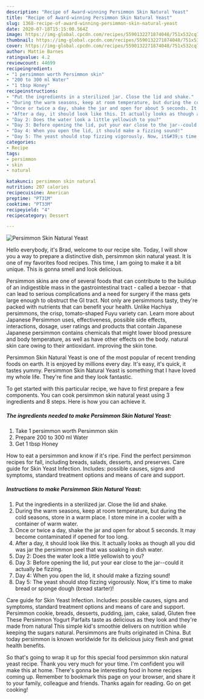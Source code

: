 ```yaml
---
description: "Recipe of Award-winning Persimmon Skin Natural Yeast"
title: "Recipe of Award-winning Persimmon Skin Natural Yeast"
slug: 1368-recipe-of-award-winning-persimmon-skin-natural-yeast
date: 2020-07-18T15:15:00.564Z
image: https://img-global.cpcdn.com/recipes/5590132271874048/751x532cq70/persimmon-skin-natural-yeast-recipe-main-photo.jpg
thumbnail: https://img-global.cpcdn.com/recipes/5590132271874048/751x532cq70/persimmon-skin-natural-yeast-recipe-main-photo.jpg
cover: https://img-global.cpcdn.com/recipes/5590132271874048/751x532cq70/persimmon-skin-natural-yeast-recipe-main-photo.jpg
author: Mattie Barnes
ratingvalue: 4.2
reviewcount: 44699
recipeingredient:
- "1 persimmon worth Persimmon skin"
- "200 to 300 ml Water"
- "1 tbsp Honey"
recipeinstructions:
- "Put the ingredients in a sterilized jar. Close the lid and shake."
- "During the warm seasons, keep at room temperature, but during the cold seasons, store in a warm place. I store mine in a cooler with a container of warm water."
- "Once or twice a day, shake the jar and open for about 5 seconds. It may become contaminated if opened for too long."
- "After a day, it should look like this. It actually looks as though all you did was jar the persimmon peel that was soaking in dish water."
- "Day 2: Does the water look a little yellowish to you?"
- "Day 3: Before opening the lid, put your ear close to the jar--could it actually be fizzing."
- "Day 4: When you open the lid, it should make a fizzing sound!"
- "Day 5: The yeast should stop fizzing vigorously. Now, it&#39;s time to make bread or sponge dough (bread starter)!"
categories:
- Recipe
tags:
- persimmon
- skin
- natural

katakunci: persimmon skin natural 
nutrition: 207 calories
recipecuisine: American
preptime: "PT31M"
cooktime: "PT33M"
recipeyield: "4"
recipecategory: Dessert

---
```



![Persimmon Skin Natural Yeast](https://img-global.cpcdn.com/recipes/5590132271874048/751x532cq70/persimmon-skin-natural-yeast-recipe-main-photo.jpg)

Hello everybody, it's Brad, welcome to our recipe site. Today, I will show you a way to prepare a distinctive dish, persimmon skin natural yeast. It is one of my favorites food recipes. This time, I am going to make it a bit unique. This is gonna smell and look delicious.

Persimmon skins are one of several foods that can contribute to the buildup of an indigestible mass in the gastrointestinal tract - called a bezoar - that can lead to serious complications and a need for surgery if the mass gets large enough to obstruct the GI tract. Not only are persimmons tasty, they&#39;re packed with nutrients that can benefit your health. Unlike Hachiya persimmons, the crisp, tomato-shaped Fuyu variety can. Learn more about Japanese Persimmon uses, effectiveness, possible side effects, interactions, dosage, user ratings and products that contain Japanese Japanese persimmon contains chemicals that might lower blood pressure and body temperature, as well as have other effects on the body. natural skin care owing to their antioxidant. improving the skin tone.

Persimmon Skin Natural Yeast is one of the most popular of recent trending foods on earth. It is enjoyed by millions every day. It's easy, it's quick, it tastes yummy. Persimmon Skin Natural Yeast is something that I have loved my whole life. They're fine and they look fantastic.


To get started with this particular recipe, we have to first prepare a few components. You can cook persimmon skin natural yeast using 3 ingredients and 8 steps. Here is how you can achieve it.

<!--inarticleads1-->

##### The ingredients needed to make Persimmon Skin Natural Yeast:

1. Take 1 persimmon worth Persimmon skin
1. Prepare 200 to 300 ml Water
1. Get 1 tbsp Honey


How to eat a persimmon and know if it&#39;s ripe. Find the perfect persimmon recipes for fall, including breads, salads, desserts, and preserves. Care guide for Skin Yeast Infection. Includes: possible causes, signs and symptoms, standard treatment options and means of care and support. 

<!--inarticleads2-->

##### Instructions to make Persimmon Skin Natural Yeast:

1. Put the ingredients in a sterilized jar. Close the lid and shake.
1. During the warm seasons, keep at room temperature, but during the cold seasons, store in a warm place. I store mine in a cooler with a container of warm water.
1. Once or twice a day, shake the jar and open for about 5 seconds. It may become contaminated if opened for too long.
1. After a day, it should look like this. It actually looks as though all you did was jar the persimmon peel that was soaking in dish water.
1. Day 2: Does the water look a little yellowish to you?
1. Day 3: Before opening the lid, put your ear close to the jar--could it actually be fizzing.
1. Day 4: When you open the lid, it should make a fizzing sound!
1. Day 5: The yeast should stop fizzing vigorously. Now, it&#39;s time to make bread or sponge dough (bread starter)!


Care guide for Skin Yeast Infection. Includes: possible causes, signs and symptoms, standard treatment options and means of care and support. Persimmon cookie, breads, desserts, pudding, jam, cake, salad, Gluten free These Persimmon Yogurt Parfaits taste as delicious as they look and they&#39;re made from natural This simple kid&#39;s smoothie delivers on nutrition while keeping the sugars natural. Persimmons are fruits originated in China. But today persimmon is known worldwide for its delicious juicy flesh and great health benefits. 

So that's going to wrap it up for this special food persimmon skin natural yeast recipe. Thank you very much for your time. I'm confident you will make this at home. There's gonna be interesting food in home recipes coming up. Remember to bookmark this page on your browser, and share it to your family, colleague and friends. Thanks again for reading. Go on get cooking!

